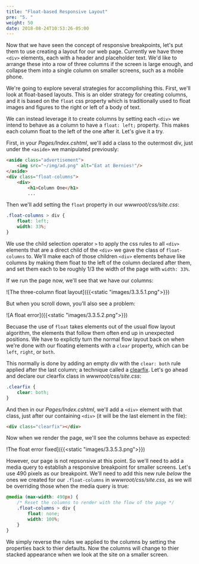 ```yaml
---
title: "Float-based Responsive Layout"
pre: "5. "
weight: 50
date: 2018-08-24T10:53:26-05:00
---
```


Now that we have seen the concept of responsive breakpoints, let's put them to use creating a layout for our web page.  Currently we have three `<div>` elements, each with a header and placeholder text.  We'd like to arrange these into a row of three columns if the screen is large enough, and collapse them into a single column on smaller screens, such as a mobile phone.

We're going to explore several strategies for accomplishing this.  First, we'll look at float-based layouts.  This is an older strategy for creating columns, and it is based on the `float` css property which is traditionally used to float images and figures to the right or left of a body of text.

We can instead leverage it to create columns by setting each `<div>` we intend to behave as a column to have a `float: left;` property.  This makes each column float to the left of the one after it.  Let's give it a try.

First, in your _Pages/Index.cshtml_, we'll add a class to the outermost div, just under the `<aside>` we manipulated previously:

```html
<aside class="advertisement">
    <img src="~/img/ad.png" alt="Eat at Bernies!"/>
</aside>
<div class="float-columns">
    <div>
        <h1>Column One</h1>
        ...
```

Then we'll add setting the `float` property in our _wwwroot/css/site.css_:

```css
.float-columns > div {
    float: left;
    width: 33%;
}
```

We use the child selection operator `>` to apply the css rules to all `<div>` elements that are a direct child of the `<div>` we gave the class of `float-columns` to.  We'll make each of those children `<div>` elements behave like columns by making them float to the left of the column declared after them, and set them each to be roughly 1/3 the width of the page with `width: 33%`.

If we run the page now, we'll see that we have our columns:

![The three-column float layout]({{<static "images/3.3.5.1.png">}})

But when you scroll down, you'll also see a problem:

![A float error]({{<static "images/3.3.5.2.png">}})

Becuase the use of `float` takes elements out of the usual flow layout algorithm, the elements that follow them often end up in unexpected positions.  We have to explictly turn the normal flow layout back on when we're done with our floating elements with a `clear` property, which can be `left`, `right`, or `both`.

This normally is done by adding an empty div with the `clear: both` rule applied after the last column; a technique called a [clearfix](https://developer.mozilla.org/en-US/docs/Web/CSS/clear).  Let's go ahead and declare our clearfix class in _wwwroot/css/site.css_:

```css
.clearfix {
    clear: both;
}
```

And then in our _Pages/Index.cshtml_, we'll add a `<div>` element with that class, just after our containing `<div>` (it will be the last element in the file):

```html
<div class="clearfix"></div>
```

Now when we render the page, we'll see the columns behave as expected:

!The float error fixed]({{<static "images/3.3.5.3.png">}})

However, our page is not repsonsive at this point.  So we'll need to add a media query to establish a responsive breakpoint for smaller screens.  Let's use 490 pixels as our breakpoint.  We'll need to add this new rule _below_ the ones we created for our `.float-columns` in _wwwroot/css/site.css_, as we will be overriding those when the media query is true:

```css
@media (max-width: 490px) {
    /* Reset the columns to render with the flow of the page */
    .float-columns > div {
        float: none;
        width: 100%;
    }
}
```

We simply reverse the rules we applied to the columns by setting the properties back to thier defaults.  Now the columns will change to thier stacked appearance when we look at the site on a smaller screen.
